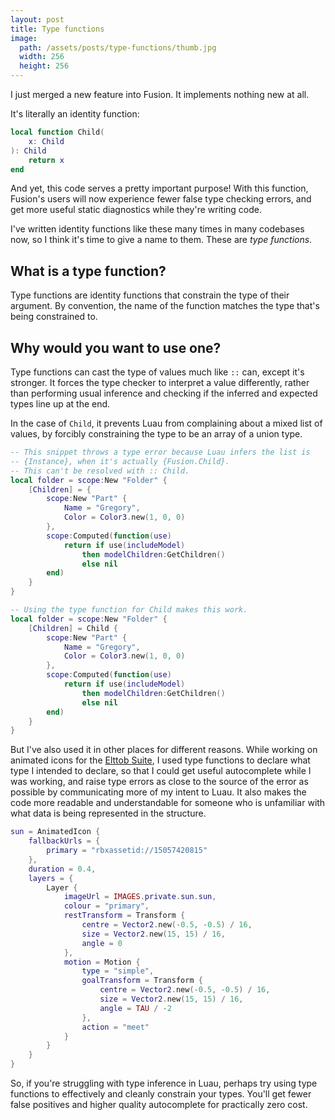```yaml
---
layout: post
title: Type functions
image:
  path: /assets/posts/type-functions/thumb.jpg
  width: 256
  height: 256
---
```


I just merged a new feature into Fusion. It implements nothing new at all. 

It's literally an identity function:

```lua
local function Child(
	x: Child
): Child
	return x
end
```

And yet, this code serves a pretty important purpose! With this function, Fusion's users will now experience fewer false type checking errors, and get more useful static diagnostics while they're writing code.

I've written identity functions like these many times in many codebases now, so I think it's time to give a name to them. These are *type functions*.

## What is a type function?

Type functions are identity functions that constrain the type of their argument. By convention, the name of the function matches the type that's being constrained to.

## Why would you want to use one?

Type functions can cast the type of values much like `::` can, except it's stronger. It forces the type checker to interpret a value differently, rather than performing usual inference and checking if the inferred and expected types line up at the end.

In the case of `Child`, it prevents Luau from complaining about a mixed list of values, by forcibly constraining the type to be an array of a union type.

```Lua
-- This snippet throws a type error because Luau infers the list is
-- {Instance}, when it's actually {Fusion.Child}.
-- This can't be resolved with :: Child.
local folder = scope:New "Folder" {
    [Children] = {
        scope:New "Part" {
            Name = "Gregory",
            Color = Color3.new(1, 0, 0)
        },
        scope:Computed(function(use)
            return if use(includeModel)
                then modelChildren:GetChildren()
                else nil
        end)
    }
}

-- Using the type function for Child makes this work.
local folder = scope:New "Folder" {
    [Children] = Child {
        scope:New "Part" {
            Name = "Gregory",
            Color = Color3.new(1, 0, 0)
        },
        scope:Computed(function(use)
            return if use(includeModel)
                then modelChildren:GetChildren()
                else nil
        end)
    }
}
```

But I've also used it in other places for different reasons. While working on animated icons for the [Elttob Suite](https://suite.elttob.uk/), I used type functions to declare what type I intended to declare, so that I could get useful autocomplete while I was working, and raise type errors as close to the source of the error as possible by communicating more of my intent to Luau. It also makes the code more readable and understandable for someone who is unfamiliar with what data is being represented in the structure.

```Lua
sun = AnimatedIcon {
	fallbackUrls = {
		primary = "rbxassetid://15057420815"
	},
	duration = 0.4,
	layers = {
		Layer {
			imageUrl = IMAGES.private.sun.sun,
			colour = "primary",
			restTransform = Transform {
				centre = Vector2.new(-0.5, -0.5) / 16,
				size = Vector2.new(15, 15) / 16,
				angle = 0
			},
			motion = Motion {
				type = "simple",
				goalTransform = Transform {
					centre = Vector2.new(-0.5, -0.5) / 16,
					size = Vector2.new(15, 15) / 16,
					angle = TAU / -2
				},
				action = "meet"
			}
		}
	}
}
```

So, if you're struggling with type inference in Luau, perhaps try using type functions to effectively and cleanly constrain your types. You'll get fewer false positives and higher quality autocomplete for practically zero cost.